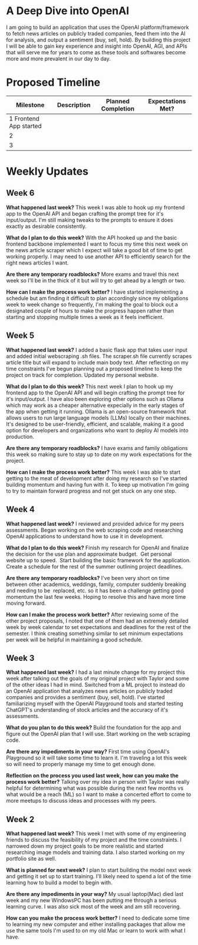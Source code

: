 
# A Deep Dive into OpenAI

I am going to build an application that uses the OpenAI platform/framework to fetch news articles on publicly traded companies, feed them into the AI for analysis, and output a sentiment (buy, sell, hold).  By building this project I will be able to gain key experience and insight into OpenAI, AGI, and APIs that will serve me for years to come as these tools and softwares become more and more prevalent in our day to day.

# Proposed Timeline
| **Milestone** | **Description** | **Planned Completion** | **Expectations Met?**  |   
|---------------|-----------------|------------------------|---|
| 1 Frontend App started            |                 |                        |   |  
| 2             |                 |                        |   |   
| 3             |                 |                        |   | 
# Weekly Updates
## Week 6
**What happened last week?**
This week I was able to hook up my frontend app to the OpenAI API and began crafting the prompt tree for it's input/output. I'm still making tweaks to the prompts to ensure it does exactly as desirable consistently.

**What do I plan to do this week?** 
With the API hooked up and the basic frontend backbone implemented I want to focus my time this next week on the news article scraper which I expect will take a good bit of time to get working properly. I may need to use another API to efficiently search for the right news articles I want.

**Are there any temporary roadblocks?**
More exams and travel this next week so I'll be in the thick of it but will try to get ahead by a length or two.

**How can I make the process work better?**
I have started implementing a schedule but am finding it difficult to plan accordingly since my obligations week to week change so frequently, I'm making the goal to block out a designated couple of hours to make the progress happen rather than starting and stopping multiple times a week as it feels inefficient.


## Week 5
**What happened last week?**
I added a basic flask app that takes user input and added initial webscraping .sh files. The scraper.sh file currently scrapes article title but will expand to include main body text.
After reflecting on my time constraints I've begun planning out a proposed timeline to keep the project on track for completion.
Updated my personal website.

**What do I plan to do this week?** 
This next week I plan to hook up my frontend app to the OpenAI API and will begin crafting the prompt tree for it's input/output.
I have also been exploring other options such as Ollama which may work as a cheaper alternative expecially in the early stages of the app when getting it running. Ollama is an open-source framework that allows users to run large language models (LLMs) locally on their machines. It's designed to be user-friendly, efficient, and scalable, making it a good option for developers and organizations who want to deploy AI models into production.

**Are there any temporary roadblocks?**
I have exams and family obligations this week so making sure to stay up to date on my work expectations for the project.

**How can I make the process work better?**
This week I was able to start getting to the meat of development after doing my research so I've started building momentum and having fun with it. To keep up motivation I'm going to try to maintain forward progress and not get stuck on any one step.


## Week 4
**What happened last week?**
I reviewed and provided advice for my peers assessments. Began working on the web scraping code and researching OpenAI applications to understand how to use it in development.

**What do I plan to do this week?**
Finish my research for OpenAI and finalize the decision for the use plan and approximate budget.  Get personal website up to speed.  Start building the basic framework for the application. Create a schedule for the rest of the summer outlining project deadlines.

**Are there any temporary roadblocks?**
I've been very short on time between other academics, weddings, family, computer suddenly breaking and needing to be  replaced, etc. so it has been a challenge getting good momentum the last few weeks. Hoping to resolve this and have more time moving forward.

**How can I make the process work better?**
After reviewing some of the other project proposals, I noted that one of them had an extremely detailed week by week calendar to set expectations and deadlines for the rest of the semester. I think creating something similar to set minimum expectations per week will be helpful in maintaining a good schedule.


## Week 3
**What happened last week?**
I had a last minute change for my project this week after talking out the goals of my original project with Taylor and some of the other ideas I had in mind. Switched from a ML project to instead do an OpenAI application that analyzes news articles on publicly traded companies and provides a sentiment (buy, sell, hold).
I've started familiarizing myself with the OpenAI Playground tools and started testing ChatGPT's understanding of stock articles and the accuracy of it's assessments.

**What do you plan to do this week?**
Build the foundation for the app and figure out the OpenAI plan that I will use.
Start working on the web scraping code.

**Are there any impediments in your way?**
First time using OpenAI's Playground so it will take some time to learn it.
I'm traveling a lot this week so will need to properly manage my time to get enough done.

**Reflection on the process you used last week, how can you make the process work better?**
Talking over my idea in person with Taylor was really helpful for determining what was possible during the next few months vs what would be a reach (ML) so I want to make a concerted effort to come to more meetups to discuss ideas and processes with my peers.


## Week 2
**What happened last week?**
This week I met with some of my engineering friends to discuss the feasibility of my project and the time constraints. I narrowed down my project goals to be more realistic and started researching image models and training data.
I also started working on my portfolio site as well.

**What is planned for next week?**
I plan to start building the model next week and getting it set up to start training. I'll likely need to spend a lot of the time learning how to build a model to begin with.

**Are there any impediments in your way?**
My usual laptop(Mac) died last week and my new WindowsPC has been putting me through a serious learning curve. I was also sick most of the week and am still recovering.


**How can you make the process work better?**
I need to dedicate some time to learning my new computer and either installing packages that allow me use the same tools I'm used to on my old Mac or learn to work with what I have.

